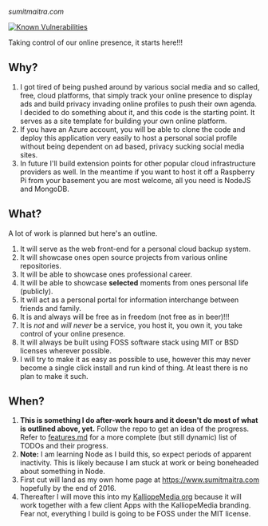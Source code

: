 *sumitmaitra.com*

[![Known Vulnerabilities](https://snyk.io/test/github/sumitkm/sumitmaitra.com/badge.svg?targetFile=app%2Fpackage.json)](https://snyk.io/test/github/sumitkm/sumitmaitra.com?targetFile=app%2Fpackage.json)

Taking control of our online presence, it starts here!!!

## Why? ##

1. I got tired of being pushed around by various social media and so called, free, cloud platforms, that simply track your online presence to display ads and build privacy invading online profiles to push their own agenda. I decided to do something about it, and this code is the starting point. It serves as a site template for building your own online platform.  
2. If you have an Azure account, you will be able to clone the code and deploy this application very easily to host a personal social profile without being dependent on ad based, privacy sucking social media sites.  
3. In future I'll build extension points for other popular cloud infrastructure providers as well. In the meantime if you want to host it off a Raspberry Pi from your basement you are most welcome, all you need is NodeJS and MongoDB.  

## What? ##

A lot of work is planned but here's an outline.
1. It will serve as the web front-end for a personal cloud backup system.
2. It will showcase ones open source projects from various online repositories.
3. It will be able to showcase ones professional career.
4. It will be able to showcase **selected** moments from ones personal life (publicly).
5. It will act as a personal portal for information interchange between friends and family.
6. It is and always will be free as in freedom (not free as in beer)!!!   
7. It is *not* and *will never* be a service, you host it, you own it, you take control of your online presence.   
8. It will always be built using FOSS software stack using MIT or BSD licenses wherever possible.
9. I will try to make it as easy as possible to use, however this may never become a single click install and run kind of thing. At least there is no plan to make it such.  

## When? ##

1. **This is something I do after-work hours and it doesn't do most of what is outlined above, yet.** Follow the repo to get an idea of the progress. Refer to [features.md](/features.md) for a more complete (but still dynamic) list of TODOs and their progress.   
2. **Note:** I am learning Node as I build this, so expect periods of apparent inactivity. This is likely because I am stuck at work or being boneheaded about something in Node.
3. First cut will land as my own home page at https://www.sumitmaitra.com hopefully by the end of 2016.
4. Thereafter I will move this into my [KalliopeMedia org](http://github.com/kalliopemedia) because it will work together with a few client Apps with the KalliopeMedia branding. Fear not, everything I build is going to be FOSS under the MIT license.
